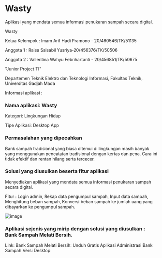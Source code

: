 # Wasty
Aplikasi yang mendata semua informasi penukaran sampah secara digital.
 
Wasty

Ketua Kelompok : Imam Arif Hadi Pramono - 20/460546/TK/51135

Anggota 1 : Raisa Salsabil Yusriya-20/456376/TK/50506

Anggota 2 : Vallentina Wahyu Febrihartanti - 20/456851/TK/50675

"Junior Project TI"

Departemen Teknik Elektro dan Teknologi Informasi, Fakultas Teknik, Universitas Gadjah Mada

Informasi aplikasi :

### Nama aplikasi: Wasty
Kategori: Lingkungan Hidup

Tipe Aplikasi: Desktop App
### Permasalahan yang dipecahkan 
Bank sampah tradisional yang biasa ditemui di lingkungan masih banyak yang menggunakan pencatatan tradisional dengan kertas dan pena. Cara ini tidak efektif dan rentan hilang serta tercecer.  
### Solusi yang diusulkan beserta fitur aplikasi 
Menyediakan aplikasi yang mendata semua informasi penukaran sampah secara digital.

Fitur : 
Login admin,
Rekap data pengumpul sampah,
Input data sampah,
Menghitung beban sampah,
Konversi beban sampah ke jumlah uang yang dibayarkan ke pengumpul sampah.

![image](https://user-images.githubusercontent.com/71454818/188536356-385f895e-a4ba-4c25-861b-342cfcca6833.png)



### Aplikasi sejenis yang mirip dengan solusi yang diusulkan : Bank Sampah Melati Bersih.
Link: Bank Sampah Melati Bersih: Unduh Gratis Aplikasi Administrasi Bank Sampah Versi Desktop
